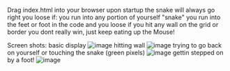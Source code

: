 Drag index.html into your browser
upon startup the snake will always go right
you loose if:
   you run into any portion of yourself "snake"
   you run into the feet or foot in the code
   and you loose if you hit any wall on the grid or border
you dont really win, just keep eating up the Mouse!

Screen shots:
basic display
![image](https://github.com/jakeenger89/Snake-Game/assets/140981112/dfebd9a9-c5a1-43ab-b488-cea7340d4473)
hitting wall
![image](https://github.com/jakeenger89/Snake-Game/assets/140981112/cfb568dd-d897-4e28-ad07-1a1575413216)
trying to go back on yourself or touching the snake (green pixels)
![image](https://github.com/jakeenger89/Snake-Game/assets/140981112/6ca80391-8462-4d72-a338-7fc2a0b6007a)
gettin stepped on by a foot!
![image](https://github.com/jakeenger89/Snake-Game/assets/140981112/bf7ff1ee-7e80-424b-abcc-df1730e38f91)




